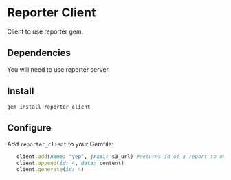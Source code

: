 # Reporter Client

Client to use reporter gem.

## Dependencies

You will need to use reporter server

## Install

```
gem install reporter_client
```

## Configure

Add `reporter_client` to your Gemfile:

```ruby
   client.add(name: "yep", jrxml: s3_url) #returns id of a report to use after on append or generate
   client.append(id: 4, data: content)
   client.generate(id: 4)
```
